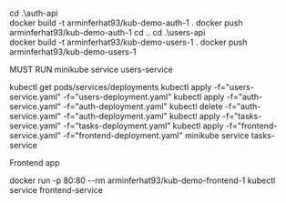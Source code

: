  cd .\auth-api\
 docker build -t arminferhat93/kub-demo-auth-1 .
 docker push arminferhat93/kub-demo-auth-1
 cd ..
cd .\users-api\
 docker build -t arminferhat93/kub-demo-users-1 .
 docker push arminferhat93/kub-demo-users-1
 
MUST RUN
minikube service users-service

kubectl get pods/services/deployments
kubectl apply -f="users-service.yaml" -f="users-deployment.yaml"
kubectl apply -f="auth-service.yaml" -f="auth-deployment.yaml"
kubectl delete -f="auth-service.yaml" -f="auth-deployment.yaml"
kubectl apply -f="tasks-service.yaml" -f="tasks-deployment.yaml"
kubectl apply -f="frontend-service.yaml" -f="frontend-deployment.yaml"
minikube service tasks-service

Frontend app

docker run -p 80:80 --rm arminferhat93/kub-demo-frontend-1
kubectl service frontend-service